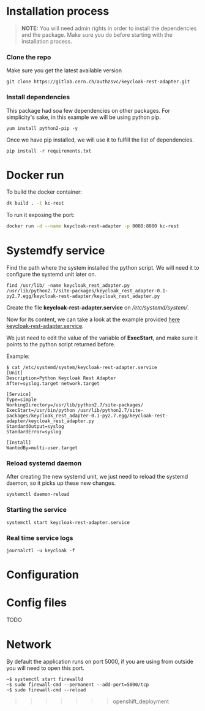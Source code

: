 # Installation process

> **NOTE:** You will need admin rights in order to install the dependencies and
the package. Make sure you do before starting with the installation process.


### Clone the repo

Make sure you get the latest available version

```git clone https://gitlab.cern.ch/authzsvc/keycloak-rest-adapter.git```

### Install dependencies

This package had soa few dependencies on other packages. For simplicity's sake,
in this example we will be using python pip.

```yum install python2-pip -y```

Once we have pip installed, we will use it to fulfill the list of dependencies.

```
pip install -r requirements.txt
```

# Docker run 

To build the docker container:

```bash
dk build . -t kc-rest 
```

To run it exposing the port:

```bash
docker run -d --name keycloak-rest-adapter -p 8080:8080 kc-rest
```

# Systemdfy service

Find the path where the system installed the python script. We will need it to
configure the systemd unit later on.


```
find /usr/lib/ -name keycloak_rest_adapter.py
/usr/lib/python2.7/site-packages/keycloak_rest_adapter-0.1-py2.7.egg/keycloak-rest-adapter/keycloak_rest_adapter.py
```

Create the file **keycloak-rest-adapter.service** on */etc/systemd/system/*.


Now for its content, we can take a look at the example provided [here keycloak-rest-adapter.service](https://gitlab.cern.ch/authzsvc/keycloak-rest-adapter/blob/master/etc/systemd/system/keycloak-rest-adapter.service).

We just need to edit the value of the variable of **ExecStart**,
and make sure it points to the python script returned before.

Example:

```
$ cat /etc/systemd/system/keycloak-rest-adapter.service
[Unit]
Description=Python Keycloak Rest Adapter
After=syslog.target network.target

[Service]
Type=simple
WorkingDirectory=/usr/lib/python2.7/site-packages/
ExecStart=/usr/bin/python /usr/lib/python2.7/site-packages/keycloak_rest_adapter-0.1-py2.7.egg/keycloak-rest-adapter/keycloak_rest_adapter.py
StandardOutput=syslog
StandardError=syslog

[Install]
WantedBy=multi-user.target
```

### Reload systemd daemon

After creating the new systemd unit, we just need to reload the systemd daemon,
so it picks up these new changes.

```systemctl daemon-reload```

### Starting the service

```systemctl start keycloak-rest-adapter.service```

### Real time service logs
```journalctl -u keycloak -f```

# Configuration

# Config files

TODO

# Network

By default the application runs on port 5000, if you are using from
outside you will need to open this port.

```
~$ systemctl start firewalld
~$ sudo firewall-cmd --permanent --add-port=5000/tcp
~$ sudo firewall-cmd --reload
```
>>>>>>> openshift_deployment
